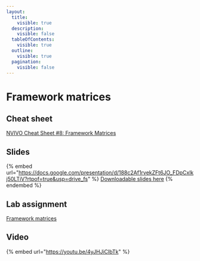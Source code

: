 ```yaml
---
layout:
  title:
    visible: true
  description:
    visible: false
  tableOfContents:
    visible: true
  outline:
    visible: true
  pagination:
    visible: false
---
```


# Framework matrices

## Cheat sheet

[NVIVO Cheat Sheet #8: Framework Matrices](https://docs.google.com/document/d/1kCj9zwldhgXQ8uQN0B7g3AXppEgY7ps3d2LfPJ\_uUgw/edit?usp=sharing)

## Slides

{% embed url="https://docs.google.com/presentation/d/188c2Af1rvekZFt6JO_FDpCxlkj50LTiV?rtpof=true&usp=drive_fs" %}
[Downloadable slides here](https://docs.google.com/presentation/d/188c2Af1rvekZFt6JO\_FDpCxlkj50LTiV?rtpof=true\&usp=drive\_fs)
{% endembed %}

## Lab assignment

[Framework matrices](https://docs.google.com/document/d/1Okk18G7yveMnkO27M9wKnbuEMBkKu4P\_oIPfcV5jtPE?usp=drive\_fs)

## Video

{% embed url="https://youtu.be/4yJHJiCIbTk" %}
